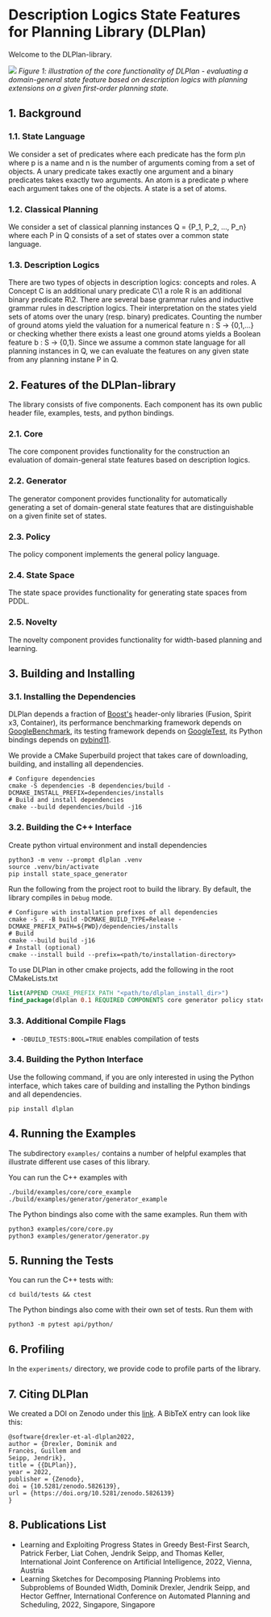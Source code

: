 # Description Logics State Features for Planning Library (DLPlan)

Welcome to the DLPlan-library.

![](images/thumbnail.png)
*Figure 1: illustration of the core functionality of DLPlan - evaluating a domain-general state feature based on description logics with planning extensions on a given first-order planning state.*

## 1. Background

### 1.1. State Language

We consider a set of predicates where each predicate has the form p\n where p is a name and n is the number of arguments coming from a set of objects. A unary predicate takes exactly one argument and a binary predicates takes exactly two arguments. An atom is a predicate p where each argument takes one of the objects. A state is a set of atoms.

### 1.2. Classical Planning

We consider a set of classical planning instances Q = {P_1, P_2, ..., P_n} where each P in Q consists of a set of states over a common state language.

### 1.3. Description Logics

There are two types of objects in description logics: concepts and roles. A Concept C is an additional unary predicate C\1 a role R is an additional binary predicate R\2. There are several base grammar rules and inductive grammar rules in description logics. Their interpretation on the states yield sets of atoms over the unary (resp. binary) predicates. Counting the number of ground atoms yield the valuation for a numerical feature n : S -> {0,1,...} or checking whether there exists a least one ground atoms yields a Boolean feature b : S -> {0,1}. Since we assume a common state language for all planning instances in Q, we can evaluate the features on any given state from any planning instane P in Q.

## 2. Features of the DLPlan-library

The library consists of five components. Each component has its own public header file, examples, tests, and python bindings.

### 2.1. Core

The core component provides functionality for the construction an evaluation of domain-general state features based on description logics.

### 2.2. Generator

The generator component provides functionality for automatically generating a set of domain-general state features that are distinguishable on a given finite set of states.

### 2.3. Policy

The policy component implements the general policy language.

### 2.4. State Space

The state space provides functionality for generating state spaces from PDDL.

### 2.5. Novelty

The novelty component provides functionality for width-based planning and learning.

## 3. Building and Installing

### 3.1. Installing the Dependencies

DLPlan depends a fraction of [Boost's](boost.org) header-only libraries (Fusion, Spirit x3, Container), its performance benchmarking framework depends on [GoogleBenchmark](https://github.com/google/benchmark), its testing framework depends on [GoogleTest](https://github.com/google/googletest), its Python bindings depends on [pybind11](https://pybind11.readthedocs.io/en/stable/index.html).

We provide a CMake Superbuild project that takes care of downloading, building, and installing all dependencies.

```console
# Configure dependencies
cmake -S dependencies -B dependencies/build -DCMAKE_INSTALL_PREFIX=dependencies/installs
# Build and install dependencies
cmake --build dependencies/build -j16
```

### 3.2. Building the C++ Interface

Create python virtual environment and install dependencies
```console
python3 -m venv --prompt dlplan .venv
source .venv/bin/activate
pip install state_space_generator
```

Run the following from the project root to build the library.
By default, the library compiles in `Debug` mode.

```console
# Configure with installation prefixes of all dependencies
cmake -S . -B build -DCMAKE_BUILD_TYPE=Release -DCMAKE_PREFIX_PATH=${PWD}/dependencies/installs
# Build
cmake --build build -j16
# Install (optional)
cmake --install build --prefix=<path/to/installation-directory>
```

To use DLPlan in other cmake projects, add the following in the root CMakeLists.txt
```cmake
list(APPEND CMAKE_PREFIX_PATH "<path/to/dlplan_install_dir>")
find_package(dlplan 0.1 REQUIRED COMPONENTS core generator policy statespace novelty serialization)
```

### 3.3. Additional Compile Flags

- `-DBUILD_TESTS:BOOL=TRUE` enables compilation of tests

### 3.4. Building the Python Interface

Use the following command, if you are only interested in using the Python interface, which takes care of building and installing the Python bindings and all dependencies.

```console
pip install dlplan
```

## 4. Running the Examples

The subdirectory `examples/` contains a number of helpful examples that illustrate different use cases of this library.

You can run the C++ examples with
```console
./build/examples/core/core_example
./build/examples/generator/generator_example
```
The Python bindings also come with the same examples. Run them with
```console
python3 examples/core/core.py
python3 examples/generator/generator.py
```

## 5. Running the Tests

You can run the C++ tests with:
```console
cd build/tests && ctest
```

The Python bindings also come with their own set of tests. Run them with
```console
python3 -m pytest api/python/
```

## 6. Profiling

In the `experiments/` directory, we provide code to profile parts of the library.

## 7. Citing DLPlan

We created a DOI on Zenodo under this [link](https://zenodo.org/record/5826140#.YfK9E_so85k). A BibTeX entry can look like this:

```
@software{drexler-et-al-dlplan2022,
author = {Drexler, Dominik and
Francès, Guillem and
Seipp, Jendrik},
title = {{DLPlan}},
year = 2022,
publisher = {Zenodo},
doi = {10.5281/zenodo.5826139},
url = {https://doi.org/10.5281/zenodo.5826139}
}
```

## 8. Publications List

- Learning and Exploiting Progress States in Greedy Best-First Search, Patrick Ferber, Liat Cohen, Jendrik Seipp, and Thomas Keller, International Joint Conference on Artificial Intelligence, 2022, Vienna, Austria
- Learning Sketches for Decomposing Planning Problems into Subproblems of Bounded Width, Dominik Drexler, Jendrik Seipp, and Hector Geffner, International Conference on Automated Planning and Scheduling, 2022, Singapore, Singapore
